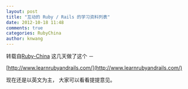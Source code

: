```yaml
---
layout: post
title: "互动的 Ruby / Rails 的学习资料列表"
date: 2012-10-18 11:48
comments: true
categories: RubyChina
author: knwang
---
```

转载自[Ruby-China](http://ruby-china.org/topics/5629)
这几天做了这个 －

[http://www.learnrubyandrails.com/](http://www.learnrubyandrails.com/)

现在还是以英文为主， 大家可以看看提提意见。
